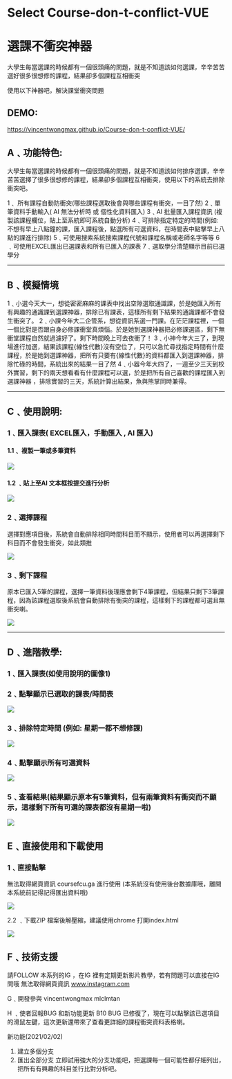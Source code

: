 # Select Course-don-t-conflict-VUE

#  選課不衝突神器

大學生每當選課的時候都有一個很頭痛的問題，就是不知道該如何選課，辛辛苦苦選好很多很想修的課程，結果卻多個課程互相衝突

使用以下神器吧，解決課堂衝突問題


## DEMO:  

https://vincentwongmax.github.io/Course-don-t-conflict-VUE/



## A﹑功能特色: 
大學生每當選課的時候都有一個很頭痛的問題，就是不知道該如何排序選課，辛辛苦苦選擇了很多很想修的課程，結果卻多個課程互相衝突，使用以下的系統去排除衝突吧。

1﹑ 所有課程自動防衝突(哪些課程選取後會與哪些課程有衝突，一目了然)
2﹑單筆資料手動輸入( AI 無法分析時 或 個性化資料匯入)
3﹑AI 批量匯入課程資訊 (複製該課程欄位，貼上至系統即可系統自動分析)
4﹑可排除指定特定的時間(例如: 不想有早上八點鐘的課，匯入課程後，點選所有可選資料，在時間表中點擊早上八點的課進行排除)
5﹑可使用搜索系統搜索課程代號和課程名稱或老師名字等等
6﹑可使用EXCEL匯出已選課表和所有已匯入的課表
7﹑選取學分清楚顯示目前已選學分

---
## B﹑模擬情境
1﹑小選今天大一，想從密密麻麻的課表中找出空隙選取通識課，於是她匯入所有有興趣的通識課到選課神器，排除已有課表，這樣所有剩下結果的通識課都不會發生衝突了。
2﹑小課今年大二企管系，想從資訊系選一門課。在茫茫課程裡，一個一個比對是否跟自身必修課衝堂真煩惱。於是她到選課神器把必修課選區，剩下無衝堂課程自然就過濾好了。剩下時間晚上可去夜衝了！
3﹑小神今年大三了，到現場進行加選，結果該課程{線性代數}沒有空位了，只可以急忙尋找指定時間有什麼課程，於是她到選課神器，把所有只要有{線性代數}的資料都匯入到選課神器，排除忙碌的時間，系統出來的結果一目了然
4﹑小器今年大四了，一週至少三天到校外實習，剩下的兩天想看看有什麼課程可以選，於是把所有自己喜歡的課程匯入到選課神器 ，排除實習的三天，系統計算出結果，魚與熊掌同時兼得。

---
## C﹑使用說明:
### 1﹑匯入課表( EXCEL匯入，手動匯入  , AI 匯入)
#### 1.1﹑  複製一筆或多筆資料


![](/media/202305/2023-05-11_033742_801450.png)

#### 1.2 ﹑貼上至AI 文本框按提交進行分析


![](/media/202305/2023-05-11_033746_584319.png)


### 2﹑選擇課程 
選擇對應項目後，系統會自動排除相同時間科目而不顯示，使用者可以再選擇剩下科目而不會發生衝突，如此類推


![](/media/202305/2023-05-11_033749_596167.png)


### 3﹑剩下課程
原本已匯入5筆的課程，選擇一筆資料後理應會剩下4筆課程，但結果只剩下3筆課程，因為該課程選取後系統會自動排除有衡突的課程，這樣剩下的課程都可選且無衝突喇。


![](/media/202305/2023-05-11_033753_966049.png)



---

## D﹑進階教學:
### 1﹑匯入課表(如使用說明的圖像1)
### 2﹑點擊顯示已選取的課表/時間表


![](/media/202305/2023-05-11_033757_954667.png)

### 3﹑排除特定時間 (例如: 星期一都不想修課)


![](/media/202305/2023-05-11_033801_290621.png)

### 4﹑點擊顯示所有可選資料


![](/media/202305/2023-05-11_033805_808969.png)

### 5﹑查看結果(結果顯示原本有5筆資料，但有兩筆資料有衝突而不顯示，這樣剩下所有可選的課表都沒有星期一啦)


![](/media/202305/2023-05-11_033808_719512.png)


## E﹑直接使用和下載使用
### 1﹑直接點擊
無法取得網頁資訊
coursefcu.ga
 進行使用
(本系統沒有使用後台數據庫哦，離開本系統前記得記得匯出資料哦)

![](/media/202305/2023-05-11_033815_909573.png)

2.2 ﹑下載ZIP 檔案後解壓縮，建議使用chrome 打開index.html

![](/media/202305/2023-05-11_033820_002756.png)


## F﹑技術支援
請FOLLOW 本系列的IG ，在IG 裡有定期更新影片教學，若有問題可以直接在IG 問哦
無法取得網頁資訊
www.instagram.com

G﹑開發參與
vincentwongmax
mlclmtan

H ﹑使者回報BUG 和新功能更新
B10 
BUG 已修復了，現在可以點擊該已選項目的滑鼠左鍵，這次更新還帶來了查看更詳細的課程衝突資料表格喇。

新功能(2021/02/02)
1. 建立多個分支
2. 匯出全部分支
立即試用強大的分支功能吧，把選課每一個可能性都仔細列出，把所有有興趣的科目並行比對分析吧。
